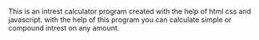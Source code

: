 This is an intrest calculator program created with the help of html css and javascript. with the help of this program you can calculate simple or compound intrest on any amount.
